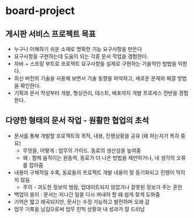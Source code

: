# board-project
## 게시판 서비스 프로젝트 목표
- 누구나 이해하기 쉬운 소재로 명확한 기능 요구사항을 만든다
- 요구사항을 구현하는데 도움이 되는 각종 문서 작업을 경험한다.
- 자바 + 스프링 부트로 프로젝트 요구사항을 실제로 구현하는 기술적인 방법을 익힌다.
- 최신 버전의 기술을 사용해 보면서 기술 동향을 파악하고, 새로운 문제와 해결 방법을 확인한다.
- 기획과 문서 작성부터 개발, 형상관리, 테스트, 배포까지 개발 프로세스 전반을 경험한다.
## 다양한 형태의 문서 작업 - 원활한 협업의 초석
- 문서를 통해 개발할 프로젝트의 목적, 내용, 진행상황을 공유 (왜 하는지가 특히 중요)
  - 무엇을, 어떻게 : 업무의 가이드. 동료의 생산성을 높여줌
  - 왜 : 함께 움직이는 원동력, 동료가 더 나은 방법을 제안하거나, 내 생각의 오류를 잡아줌
- 내용이 구체적일 수록, 동료들의 프로젝트 개발 내용이 잘 동기화되고 진행이 막히지 않음
  - 주의 - 과도한 정보의 범람, 업데이트되지 않았거나 잘못된 정보가 주는 혼란
- 백업이 용이 : 문서는 지나간 일을 다시 꺼내야 할 떄 쉽게 찾게 도와줌
- 기억은 짧고 왜곡되지만, 문서는 수정 가능하고 발전하며 오래 감
- 업무 기록을 남김으로써 업무 진척 상황과 내 성과가 잘 드러남
